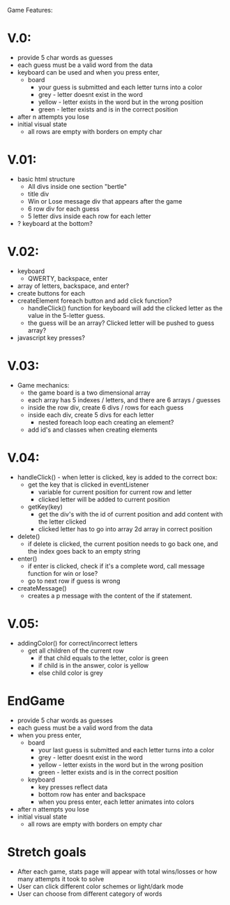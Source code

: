 Game Features:

# V.0:
- provide 5 char words as guesses
- each guess must be a valid word from the data
- keyboard can be used and when you press enter,
  - board 
    - your guess is submitted and each letter turns into a color
    - grey - letter doesnt exist in the word
    - yellow - letter exists in the word but in the wrong position
    - green - letter exists and is in the correct position
- after n attempts you lose
- initial visual state
  - all rows are empty with borders on empty char

# V.01:
- basic html structure
  - All divs inside one section "bertle"
  - title div
  - Win or Lose message div that appears after the game
  - 6 row div for each guess
  - 5 letter divs inside each row for each letter
- ? keyboard at the bottom? 

# V.02:
- keyboard
  - QWERTY, backspace, enter
- array of letters, backspace, and enter?
- create buttons for each
- createElement foreach button and add click function?
  - handleClick() function for keyboard will add the clicked letter as the value in the 5-letter guess. 
  - the guess will be an array? Clicked letter will be pushed to guess array? 
- javascript key presses?

# V.03:
- Game mechanics:
  - the game board is a two dimensional array
  - each array has 5 indexes / letters, and there are 6 arrays / guesses
  - inside the row div, create 6 divs / rows for each guess
  - inside each div, create 5 divs for each letter
    - nested foreach loop each creating an element? 
  - add id's and classes when creating elements

# V.04:
- handleClick() - when letter is clicked, key is added to the correct box:
  - get the key that is clicked in eventListener
    - variable for current position for current row and letter
    - clicked letter will be added to current position
  - getKey(key)
    -  get the div's with the id of current position and add content with the letter clicked
    - clicked letter has to go into array 2d array in correct position
- delete()
  - if delete is clicked, the current position needs to go back one, and the index goes back to an empty string
- enter() 
    - if enter is clicked, check if it's a complete word, call message function for win or lose? 
    - go to next row if guess is wrong
- createMessage()
  - creates a p message with the content of the if statement. 

# V.05:
- addingColor() for correct/incorrect letters
  - get all children of the current row
    - if that child equals to the letter, color is green
    - if child is in the answer, color is yellow
    - else child color is grey

# EndGame
- provide 5 char words as guesses
- each guess must be a valid word from the data
- when you press enter,
  - board 
    - your last guess is submitted and each letter turns into a color
    - grey - letter doesnt exist in the word
    - yellow - letter exists in the word but in the wrong position
    - green - letter exists and is in the correct position
  - keyboard
    - key presses reflect data
    - bottom row has enter and backspace
    - when you press enter, each letter animates into colors
- after n attempts you lose
- initial visual state
  - all rows are empty with borders on empty char

# Stretch goals
- After each game, stats page will appear with total wins/losses or how many attempts it took to solve
- User can click different color schemes or light/dark mode
- User can choose from different category of words

